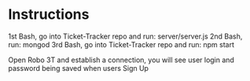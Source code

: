 # Instructions

1st Bash, go into Ticket-Tracker repo and run: server/server.js
2nd Bash, run: mongod
3rd Bash, go into Ticket-Tracker repo and run: npm start

Open Robo 3T and establish a connection, you will see user login and password being saved when users Sign Up